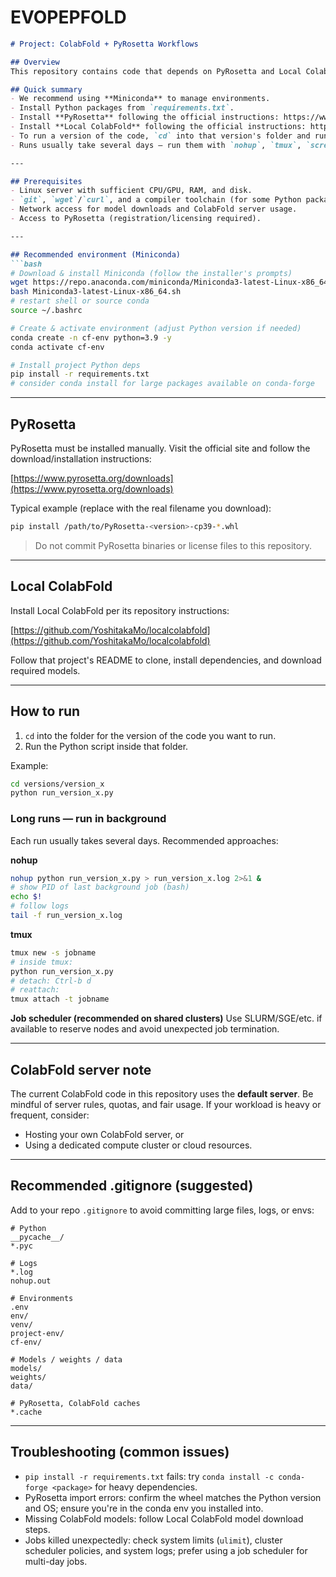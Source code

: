 # EVOPEPFOLD

````markdown
# Project: ColabFold + PyRosetta Workflows

## Overview
This repository contains code that depends on PyRosetta and Local ColabFold and is intended to run on a machine with substantial compute resources. Individual runs typically take **several days**. This README explains how to prepare the environment, install dependencies, and run the code safely in the background on a Linux server.

## Quick summary
- We recommend using **Miniconda** to manage environments.
- Install Python packages from `requirements.txt`.
- Install **PyRosetta** following the official instructions: https://www.pyrosetta.org/downloads
- Install **Local ColabFold** following the official instructions: https://github.com/YoshitakaMo/localcolabfold
- To run a version of the code, `cd` into that version's folder and run the Python file there.
- Runs usually take several days — run them with `nohup`, `tmux`, `screen`, or a job scheduler.

---

## Prerequisites
- Linux server with sufficient CPU/GPU, RAM, and disk.
- `git`, `wget`/`curl`, and a compiler toolchain (for some Python packages).
- Network access for model downloads and ColabFold server usage.
- Access to PyRosetta (registration/licensing required).

---

## Recommended environment (Miniconda)
```bash
# Download & install Miniconda (follow the installer's prompts)
wget https://repo.anaconda.com/miniconda/Miniconda3-latest-Linux-x86_64.sh
bash Miniconda3-latest-Linux-x86_64.sh
# restart shell or source conda
source ~/.bashrc

# Create & activate environment (adjust Python version if needed)
conda create -n cf-env python=3.9 -y
conda activate cf-env

# Install project Python deps
pip install -r requirements.txt
# consider conda install for large packages available on conda-forge
````

---

## PyRosetta

PyRosetta must be installed manually. Visit the official site and follow the download/installation instructions:

[https://www.pyrosetta.org/downloads](https://www.pyrosetta.org/downloads)

Typical example (replace with the real filename you download):

```bash
pip install /path/to/PyRosetta-<version>-cp39-*.whl
```

> Do not commit PyRosetta binaries or license files to this repository.

---

## Local ColabFold

Install Local ColabFold per its repository instructions:

[https://github.com/YoshitakaMo/localcolabfold](https://github.com/YoshitakaMo/localcolabfold)

Follow that project's README to clone, install dependencies, and download required models.

---

## How to run

1. `cd` into the folder for the version of the code you want to run.
2. Run the Python script inside that folder.

Example:

```bash
cd versions/version_x
python run_version_x.py
```

### Long runs — run in background

Each run usually takes several days. Recommended approaches:

**nohup**

```bash
nohup python run_version_x.py > run_version_x.log 2>&1 &
# show PID of last background job (bash)
echo $!
# follow logs
tail -f run_version_x.log
```

**tmux**

```bash
tmux new -s jobname
# inside tmux:
python run_version_x.py
# detach: Ctrl-b d
# reattach:
tmux attach -t jobname
```

**Job scheduler (recommended on shared clusters)**
Use SLURM/SGE/etc. if available to reserve nodes and avoid unexpected job termination.

---

## ColabFold server note

The current ColabFold code in this repository uses the **default server**. Be mindful of server rules, quotas, and fair usage. If your workload is heavy or frequent, consider:

* Hosting your own ColabFold server, or
* Using a dedicated compute cluster or cloud resources.

---

## Recommended .gitignore (suggested)

Add to your repo `.gitignore` to avoid committing large files, logs, or envs:

```
# Python
__pycache__/
*.pyc

# Logs
*.log
nohup.out

# Environments
.env
env/
venv/
project-env/
cf-env/

# Models / weights / data
models/
weights/
data/

# PyRosetta, ColabFold caches
*.cache
```

---

## Troubleshooting (common issues)

* `pip install -r requirements.txt` fails: try `conda install -c conda-forge <package>` for heavy dependencies.
* PyRosetta import errors: confirm the wheel matches the Python version and OS; ensure you're in the conda env you installed into.
* Missing ColabFold models: follow Local ColabFold model download steps.
* Jobs killed unexpectedly: check system limits (`ulimit`), cluster scheduler policies, and system logs; prefer using a job scheduler for multi-day jobs.
